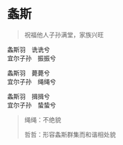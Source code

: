 # 螽斯

> 祝福他人子孙满堂，家族兴旺

螽斯羽　诜诜兮  
宜尔子孙　振振兮

螽斯羽　薨薨兮  
宜尔子孙　绳绳兮

螽斯羽　揖揖兮  
宜尔子孙　蛰蛰兮

> 绳绳：不绝貌
>
> 哲哲：形容螽斯群集而和谐相处貌